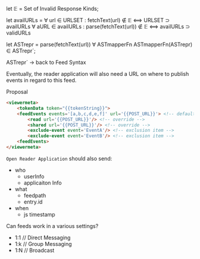 let 𝔼 = Set of Invalid Response Kinds;

let availURLs = ∀ url ∈ URLSET : fetchText(url) ∉ 𝔼 ⟺ URLSET ⊃ availURLs ∀ aURL
∈ availURLs : parse(fetchText(url)) ∉ 𝔼 ⟺ availURLs ⊃ validURLs

let ASTrepr = parse(fetchText(url)) ∀ ASTmapperFn ASTmapperFn(ASTrepr) ∈
ASTrepr`;

ASTrepr` -> back to Feed Syntax

Eventually, the reader application will also need a URL on where to publish
events in regard to this feed.

Proposal

```html
<viewermeta>
    <tokenData token="{{tokenString}}">
    <feedEvents events='[a,b,c,d,e,f]' url='{{POST_URL}}'> <!-- default -->
        <read url='{{POST_URL}}'/> <!-- override -->
        <shared url='{{POST_URL}}'/> <!-- override -->
        <exclude-event event='EventA'/> <!-- exclusion item -->
        <exclude-event event='EventB'/> <!-- exclusion item -->
    <feedEvents>
</viewermeta>
```

`Open Reader Application` should also send:

- who
  - userInfo
  - applicaiton Info
- what
  - feedpath
  - entry.id
- when
  - js timestamp


Can feeds work in a various settings?
- 1:1 // Direct Messaging
- 1:k // Group Messaging
- 1:N // Broadcast

